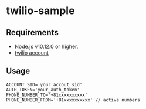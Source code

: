# twilio-sample

## Requirements

- Node.js v10.12.0 or higher.
- [twilio account](https://jp.twilio.com/)

## Usage

```
ACCOUNT_SID='your_accout_sid'
AUTH_TOKEN='your_auth_token'
PHONE_NUMBER_TO='+81xxxxxxxxxx'
PHONE_NUMBER_FROM='+81xxxxxxxxxx' // active numbers
```
